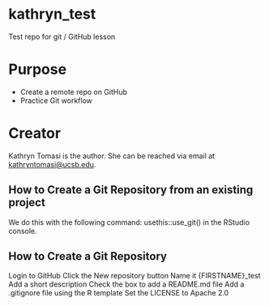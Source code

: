 # kathryn_test
Test repo for git / GitHub lesson 

# Purpose

- Create a remote repo on GitHub
- Practice Git workflow


# Creator
Kathryn Tomasi is the author. She can be reached via email at [kathryntomasi@ucsb.edu](mailto:kathryntomasi@ucsb).


## How to Create a Git Repository from an existing project
We do this with the following command: usethis::use_git() in the RStudio console.

## How to Create a Git Repository
Login to GitHub
Click the New repository button
Name it {FIRSTNAME}_test
Add a short description
Check the box to add a README.md file
Add a .gitignore file using the R template
Set the LICENSE to Apache 2.0

